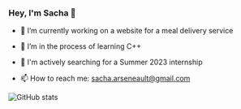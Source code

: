 ### Hey, I'm Sacha 🦕

<!--
**xsachax/xsachax** is a ✨ _special_ ✨ repository because its `README.md` (this file) appears on your GitHub profile.
Here are some ideas to get you started:
-->

- 🔭 I’m currently working on a website for a meal delivery service

- 🌱 I’m in the process of learning C++

- 🤔 I'm actively searching for a Summer 2023 internship

- 📫 How to reach me: sacha.arseneault@gmail.com


![GitHub stats](https://github-readme-stats.vercel.app/api?username=xsachax&show_icons=true&theme=tokyonight)
